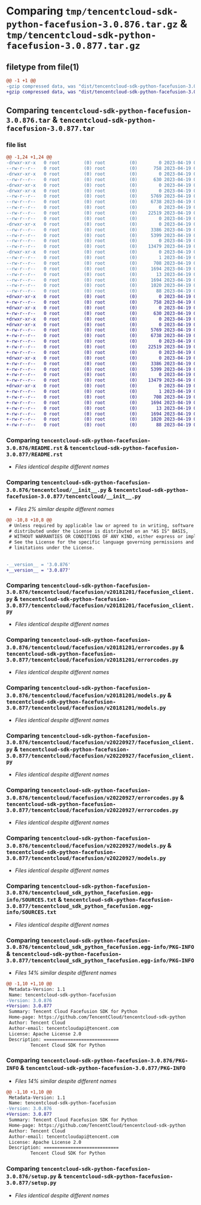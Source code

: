 # Comparing `tmp/tencentcloud-sdk-python-facefusion-3.0.876.tar.gz` & `tmp/tencentcloud-sdk-python-facefusion-3.0.877.tar.gz`

## filetype from file(1)

```diff
@@ -1 +1 @@
-gzip compressed data, was "dist/tencentcloud-sdk-python-facefusion-3.0.876.tar", last modified: Wed Apr 19 00:27:35 2023, max compression
+gzip compressed data, was "dist/tencentcloud-sdk-python-facefusion-3.0.877.tar", last modified: Wed Apr 19 09:16:53 2023, max compression
```

## Comparing `tencentcloud-sdk-python-facefusion-3.0.876.tar` & `tencentcloud-sdk-python-facefusion-3.0.877.tar`

### file list

```diff
@@ -1,24 +1,24 @@
-drwxr-xr-x   0 root         (0) root         (0)        0 2023-04-19 00:27:35.000000 tencentcloud-sdk-python-facefusion-3.0.876/
--rw-r--r--   0 root         (0) root         (0)      758 2023-04-19 00:27:35.000000 tencentcloud-sdk-python-facefusion-3.0.876/README.rst
-drwxr-xr-x   0 root         (0) root         (0)        0 2023-04-19 00:27:35.000000 tencentcloud-sdk-python-facefusion-3.0.876/tencentcloud/
--rw-r--r--   0 root         (0) root         (0)      630 2023-04-19 00:27:35.000000 tencentcloud-sdk-python-facefusion-3.0.876/tencentcloud/__init__.py
-drwxr-xr-x   0 root         (0) root         (0)        0 2023-04-19 00:27:35.000000 tencentcloud-sdk-python-facefusion-3.0.876/tencentcloud/facefusion/
-drwxr-xr-x   0 root         (0) root         (0)        0 2023-04-19 00:27:35.000000 tencentcloud-sdk-python-facefusion-3.0.876/tencentcloud/facefusion/v20181201/
--rw-r--r--   0 root         (0) root         (0)     5769 2023-04-19 00:27:35.000000 tencentcloud-sdk-python-facefusion-3.0.876/tencentcloud/facefusion/v20181201/facefusion_client.py
--rw-r--r--   0 root         (0) root         (0)     6738 2023-04-19 00:27:35.000000 tencentcloud-sdk-python-facefusion-3.0.876/tencentcloud/facefusion/v20181201/errorcodes.py
--rw-r--r--   0 root         (0) root         (0)        0 2023-04-19 00:27:35.000000 tencentcloud-sdk-python-facefusion-3.0.876/tencentcloud/facefusion/v20181201/__init__.py
--rw-r--r--   0 root         (0) root         (0)    22519 2023-04-19 00:27:35.000000 tencentcloud-sdk-python-facefusion-3.0.876/tencentcloud/facefusion/v20181201/models.py
--rw-r--r--   0 root         (0) root         (0)        0 2023-04-19 00:27:35.000000 tencentcloud-sdk-python-facefusion-3.0.876/tencentcloud/facefusion/__init__.py
-drwxr-xr-x   0 root         (0) root         (0)        0 2023-04-19 00:27:35.000000 tencentcloud-sdk-python-facefusion-3.0.876/tencentcloud/facefusion/v20220927/
--rw-r--r--   0 root         (0) root         (0)     3386 2023-04-19 00:27:35.000000 tencentcloud-sdk-python-facefusion-3.0.876/tencentcloud/facefusion/v20220927/facefusion_client.py
--rw-r--r--   0 root         (0) root         (0)     5399 2023-04-19 00:27:35.000000 tencentcloud-sdk-python-facefusion-3.0.876/tencentcloud/facefusion/v20220927/errorcodes.py
--rw-r--r--   0 root         (0) root         (0)        0 2023-04-19 00:27:35.000000 tencentcloud-sdk-python-facefusion-3.0.876/tencentcloud/facefusion/v20220927/__init__.py
--rw-r--r--   0 root         (0) root         (0)    13479 2023-04-19 00:27:35.000000 tencentcloud-sdk-python-facefusion-3.0.876/tencentcloud/facefusion/v20220927/models.py
-drwxr-xr-x   0 root         (0) root         (0)        0 2023-04-19 00:27:35.000000 tencentcloud-sdk-python-facefusion-3.0.876/tencentcloud_sdk_python_facefusion.egg-info/
--rw-r--r--   0 root         (0) root         (0)        1 2023-04-19 00:27:35.000000 tencentcloud-sdk-python-facefusion-3.0.876/tencentcloud_sdk_python_facefusion.egg-info/dependency_links.txt
--rw-r--r--   0 root         (0) root         (0)      708 2023-04-19 00:27:35.000000 tencentcloud-sdk-python-facefusion-3.0.876/tencentcloud_sdk_python_facefusion.egg-info/SOURCES.txt
--rw-r--r--   0 root         (0) root         (0)     1694 2023-04-19 00:27:35.000000 tencentcloud-sdk-python-facefusion-3.0.876/tencentcloud_sdk_python_facefusion.egg-info/PKG-INFO
--rw-r--r--   0 root         (0) root         (0)       13 2023-04-19 00:27:35.000000 tencentcloud-sdk-python-facefusion-3.0.876/tencentcloud_sdk_python_facefusion.egg-info/top_level.txt
--rw-r--r--   0 root         (0) root         (0)     1694 2023-04-19 00:27:35.000000 tencentcloud-sdk-python-facefusion-3.0.876/PKG-INFO
--rw-r--r--   0 root         (0) root         (0)     1020 2023-04-19 00:27:35.000000 tencentcloud-sdk-python-facefusion-3.0.876/setup.py
--rw-r--r--   0 root         (0) root         (0)       88 2023-04-19 00:27:35.000000 tencentcloud-sdk-python-facefusion-3.0.876/setup.cfg
+drwxr-xr-x   0 root         (0) root         (0)        0 2023-04-19 09:16:53.000000 tencentcloud-sdk-python-facefusion-3.0.877/
+-rw-r--r--   0 root         (0) root         (0)      758 2023-04-19 09:16:53.000000 tencentcloud-sdk-python-facefusion-3.0.877/README.rst
+drwxr-xr-x   0 root         (0) root         (0)        0 2023-04-19 09:16:53.000000 tencentcloud-sdk-python-facefusion-3.0.877/tencentcloud/
+-rw-r--r--   0 root         (0) root         (0)      630 2023-04-19 09:16:53.000000 tencentcloud-sdk-python-facefusion-3.0.877/tencentcloud/__init__.py
+drwxr-xr-x   0 root         (0) root         (0)        0 2023-04-19 09:16:53.000000 tencentcloud-sdk-python-facefusion-3.0.877/tencentcloud/facefusion/
+drwxr-xr-x   0 root         (0) root         (0)        0 2023-04-19 09:16:53.000000 tencentcloud-sdk-python-facefusion-3.0.877/tencentcloud/facefusion/v20181201/
+-rw-r--r--   0 root         (0) root         (0)     5769 2023-04-19 09:16:53.000000 tencentcloud-sdk-python-facefusion-3.0.877/tencentcloud/facefusion/v20181201/facefusion_client.py
+-rw-r--r--   0 root         (0) root         (0)     6738 2023-04-19 09:16:53.000000 tencentcloud-sdk-python-facefusion-3.0.877/tencentcloud/facefusion/v20181201/errorcodes.py
+-rw-r--r--   0 root         (0) root         (0)        0 2023-04-19 09:16:53.000000 tencentcloud-sdk-python-facefusion-3.0.877/tencentcloud/facefusion/v20181201/__init__.py
+-rw-r--r--   0 root         (0) root         (0)    22519 2023-04-19 09:16:53.000000 tencentcloud-sdk-python-facefusion-3.0.877/tencentcloud/facefusion/v20181201/models.py
+-rw-r--r--   0 root         (0) root         (0)        0 2023-04-19 09:16:53.000000 tencentcloud-sdk-python-facefusion-3.0.877/tencentcloud/facefusion/__init__.py
+drwxr-xr-x   0 root         (0) root         (0)        0 2023-04-19 09:16:53.000000 tencentcloud-sdk-python-facefusion-3.0.877/tencentcloud/facefusion/v20220927/
+-rw-r--r--   0 root         (0) root         (0)     3386 2023-04-19 09:16:53.000000 tencentcloud-sdk-python-facefusion-3.0.877/tencentcloud/facefusion/v20220927/facefusion_client.py
+-rw-r--r--   0 root         (0) root         (0)     5399 2023-04-19 09:16:53.000000 tencentcloud-sdk-python-facefusion-3.0.877/tencentcloud/facefusion/v20220927/errorcodes.py
+-rw-r--r--   0 root         (0) root         (0)        0 2023-04-19 09:16:53.000000 tencentcloud-sdk-python-facefusion-3.0.877/tencentcloud/facefusion/v20220927/__init__.py
+-rw-r--r--   0 root         (0) root         (0)    13479 2023-04-19 09:16:53.000000 tencentcloud-sdk-python-facefusion-3.0.877/tencentcloud/facefusion/v20220927/models.py
+drwxr-xr-x   0 root         (0) root         (0)        0 2023-04-19 09:16:53.000000 tencentcloud-sdk-python-facefusion-3.0.877/tencentcloud_sdk_python_facefusion.egg-info/
+-rw-r--r--   0 root         (0) root         (0)        1 2023-04-19 09:16:53.000000 tencentcloud-sdk-python-facefusion-3.0.877/tencentcloud_sdk_python_facefusion.egg-info/dependency_links.txt
+-rw-r--r--   0 root         (0) root         (0)      708 2023-04-19 09:16:53.000000 tencentcloud-sdk-python-facefusion-3.0.877/tencentcloud_sdk_python_facefusion.egg-info/SOURCES.txt
+-rw-r--r--   0 root         (0) root         (0)     1694 2023-04-19 09:16:53.000000 tencentcloud-sdk-python-facefusion-3.0.877/tencentcloud_sdk_python_facefusion.egg-info/PKG-INFO
+-rw-r--r--   0 root         (0) root         (0)       13 2023-04-19 09:16:53.000000 tencentcloud-sdk-python-facefusion-3.0.877/tencentcloud_sdk_python_facefusion.egg-info/top_level.txt
+-rw-r--r--   0 root         (0) root         (0)     1694 2023-04-19 09:16:53.000000 tencentcloud-sdk-python-facefusion-3.0.877/PKG-INFO
+-rw-r--r--   0 root         (0) root         (0)     1020 2023-04-19 09:16:53.000000 tencentcloud-sdk-python-facefusion-3.0.877/setup.py
+-rw-r--r--   0 root         (0) root         (0)       88 2023-04-19 09:16:53.000000 tencentcloud-sdk-python-facefusion-3.0.877/setup.cfg
```

### Comparing `tencentcloud-sdk-python-facefusion-3.0.876/README.rst` & `tencentcloud-sdk-python-facefusion-3.0.877/README.rst`

 * *Files identical despite different names*

### Comparing `tencentcloud-sdk-python-facefusion-3.0.876/tencentcloud/__init__.py` & `tencentcloud-sdk-python-facefusion-3.0.877/tencentcloud/__init__.py`

 * *Files 2% similar despite different names*

```diff
@@ -10,8 +10,8 @@
 # Unless required by applicable law or agreed to in writing, software
 # distributed under the License is distributed on an "AS IS" BASIS,
 # WITHOUT WARRANTIES OR CONDITIONS OF ANY KIND, either express or implied.
 # See the License for the specific language governing permissions and
 # limitations under the License.
 
 
-__version__ = '3.0.876'
+__version__ = '3.0.877'
```

### Comparing `tencentcloud-sdk-python-facefusion-3.0.876/tencentcloud/facefusion/v20181201/facefusion_client.py` & `tencentcloud-sdk-python-facefusion-3.0.877/tencentcloud/facefusion/v20181201/facefusion_client.py`

 * *Files identical despite different names*

### Comparing `tencentcloud-sdk-python-facefusion-3.0.876/tencentcloud/facefusion/v20181201/errorcodes.py` & `tencentcloud-sdk-python-facefusion-3.0.877/tencentcloud/facefusion/v20181201/errorcodes.py`

 * *Files identical despite different names*

### Comparing `tencentcloud-sdk-python-facefusion-3.0.876/tencentcloud/facefusion/v20181201/models.py` & `tencentcloud-sdk-python-facefusion-3.0.877/tencentcloud/facefusion/v20181201/models.py`

 * *Files identical despite different names*

### Comparing `tencentcloud-sdk-python-facefusion-3.0.876/tencentcloud/facefusion/v20220927/facefusion_client.py` & `tencentcloud-sdk-python-facefusion-3.0.877/tencentcloud/facefusion/v20220927/facefusion_client.py`

 * *Files identical despite different names*

### Comparing `tencentcloud-sdk-python-facefusion-3.0.876/tencentcloud/facefusion/v20220927/errorcodes.py` & `tencentcloud-sdk-python-facefusion-3.0.877/tencentcloud/facefusion/v20220927/errorcodes.py`

 * *Files identical despite different names*

### Comparing `tencentcloud-sdk-python-facefusion-3.0.876/tencentcloud/facefusion/v20220927/models.py` & `tencentcloud-sdk-python-facefusion-3.0.877/tencentcloud/facefusion/v20220927/models.py`

 * *Files identical despite different names*

### Comparing `tencentcloud-sdk-python-facefusion-3.0.876/tencentcloud_sdk_python_facefusion.egg-info/SOURCES.txt` & `tencentcloud-sdk-python-facefusion-3.0.877/tencentcloud_sdk_python_facefusion.egg-info/SOURCES.txt`

 * *Files identical despite different names*

### Comparing `tencentcloud-sdk-python-facefusion-3.0.876/tencentcloud_sdk_python_facefusion.egg-info/PKG-INFO` & `tencentcloud-sdk-python-facefusion-3.0.877/tencentcloud_sdk_python_facefusion.egg-info/PKG-INFO`

 * *Files 14% similar despite different names*

```diff
@@ -1,10 +1,10 @@
 Metadata-Version: 1.1
 Name: tencentcloud-sdk-python-facefusion
-Version: 3.0.876
+Version: 3.0.877
 Summary: Tencent Cloud Facefusion SDK for Python
 Home-page: https://github.com/TencentCloud/tencentcloud-sdk-python
 Author: Tencent Cloud
 Author-email: tencentcloudapi@tencent.com
 License: Apache License 2.0
 Description: ============================
         Tencent Cloud SDK for Python
```

### Comparing `tencentcloud-sdk-python-facefusion-3.0.876/PKG-INFO` & `tencentcloud-sdk-python-facefusion-3.0.877/PKG-INFO`

 * *Files 14% similar despite different names*

```diff
@@ -1,10 +1,10 @@
 Metadata-Version: 1.1
 Name: tencentcloud-sdk-python-facefusion
-Version: 3.0.876
+Version: 3.0.877
 Summary: Tencent Cloud Facefusion SDK for Python
 Home-page: https://github.com/TencentCloud/tencentcloud-sdk-python
 Author: Tencent Cloud
 Author-email: tencentcloudapi@tencent.com
 License: Apache License 2.0
 Description: ============================
         Tencent Cloud SDK for Python
```

### Comparing `tencentcloud-sdk-python-facefusion-3.0.876/setup.py` & `tencentcloud-sdk-python-facefusion-3.0.877/setup.py`

 * *Files identical despite different names*

